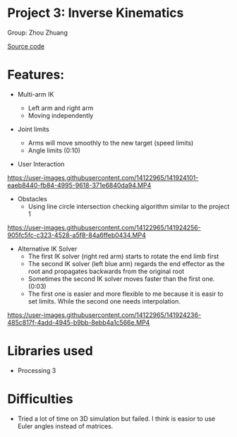 # Project 3: Inverse Kinematics
Group: Zhou Zhuang

[Source code](IK)

# Features:
- Multi-arm IK
  - Left arm and right arm
  - Moving independently

- Joint limits
  - Arms will move smoothly to the new target (speed limits)
  - Angle limits (0:10)
- User Interaction

https://user-images.githubusercontent.com/14122965/141924101-eaeb8440-fb84-4995-9618-371e6840da94.MP4

- Obstacles
  - Using line circle intersection checking algorithm similar to the project 1

https://user-images.githubusercontent.com/14122965/141924256-905fc5fc-c323-4528-a5f8-84a6ffeb0434.MP4

- Alternative IK Solver
  - The first IK solver (right red arm) starts to rotate the end limb first
  - The second IK solver (left blue arm) regards the end effector as the root and propagates backwards from the original root
  - Sometimes the second IK solver moves faster than the first one. (0:03)
  - The first one is easier and more flexible to me because it is easir to set limits. While the second one needs interpolation.

https://user-images.githubusercontent.com/14122965/141924236-485c817f-4add-4945-b9bb-8ebb4a1c566e.MP4


# Libraries used
- Processing 3

# Difficulties
- Tried a lot of time on 3D simulation but failed. I think is easior to use Euler angles instead of matrices.
